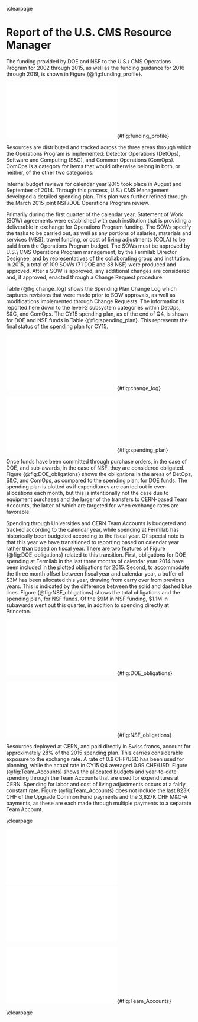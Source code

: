 \clearpage

# Report of the U.S. CMS Resource Manager

The funding provided by DOE and NSF to the U.S.\ CMS Operations Program
for 2002 through 2015, as well as the funding guidance for 2016 through 2019,
is shown in Figure {@fig:funding_profile}.

![The annual U.S.\ CMS Operations Program funding provided by DOE and NSF.  For 2002 through 2015 the chart shows the actual funding, while for 2016 onward the current funding guidance is shown.](figures/CY15_Funding_Profile_updated.pdf){#fig:funding_profile}

Resources are distributed and tracked across the three areas through which the Operations Program is implemented:  Detector Operations (DetOps), Software and Computing (S&C), and Common Operations (ComOps). ComOps is a category for items that would otherwise belong in both, or neither, of the other two categories.

Internal budget reviews for calendar year 2015 took place in August and September of 2014.  Through this process, U.S.\ CMS Management developed a detailed spending plan.  This plan was further refined through the March 2015 joint NSF/DOE Operations Program review.

Primarily during the first quarter of the calendar year, Statement of Work (SOW) agreements were established with each institution that is providing a deliverable in exchange for Operations Program funding. The SOWs specify the tasks to be carried out, as well as any portions of salaries, materials and services (M&S), travel funding, or cost of living adjustments (COLA) to be paid from the Operations Program budget. The SOWs must be approved by U.S.\ CMS Operations Program management, by the Fermilab Director Designee, and by representatives of the collaborating group and institution. In 2015, a total of 109 SOWs (71 DOE and 38 NSF) were produced and approved.  After a SOW is approved, any additional changes are considered and, if approved, enacted through a Change Request procedure.

Table {@fig:change_log} shows the Spending Plan Change Log which captures revisions that were made prior to SOW approvals, as well as modifications implemented through Change Requests.  The information is reported here down to the level-2 subsystem categories within DetOps, S&C, and ComOps.  The CY15 spending plan, as of the end of Q4, is shown for DOE and NSF funds in Table {@fig:spending_plan}.  This represents the final status of the spending plan for CY15.

![Spending Plan Change Log for CY15 Q4.](figures/CY15Q4_Change_Log.pdf){#fig:change_log}

![Spending plan at the end of CY15 Q4, for funds from DOE, NSF, and the total.](figures/CY15Q4_Spending_Plan.pdf){#fig:spending_plan}

Once funds have been committed through purchase orders, in the case of DOE, and sub-awards, in the case of NSF, they are considered obligated. Figure {@fig:DOE_obligations} shows the obligations in the areas of DetOps, S&C, and ComOps, as compared to the spending plan, for DOE funds.  The spending plan is plotted as if expenditures are carried out in even allocations each month, but this is intentionally not the case due to equipment purchases and the larger of the transfers to CERN-based Team Accounts, the latter of which are targeted for when exchange rates are favorable.

Spending through Universities and CERN Team Accounts is budgeted and tracked according to the calendar year, while spending at Fermilab has historically been budgeted according to the fiscal year.  Of special note is that this year we have transitioned to reporting based on calendar year rather than based on fiscal year.  There are two features of Figure {@fig:DOE_obligations} related to this transition.  First, obligations for DOE spending at Fermilab in the last three months of calendar year 2014 have been included in the plotted obligations for 2015.  Second, to accommodate the three month offset between fiscal year and calendar year, a buffer of $3M has been allocated this year, drawing from carry over from previous years.  This is indicated by the difference between the solid and dashed blue lines.  Figure {@fig:NSF_obligations} shows the total obligations and the spending plan, for NSF funds.  Of the $9M in NSF funding, $1.1M in subawards went out this quarter, in addition to spending directly at Princeton.

![Obligations and spending plan for DOE funds.  The spending plan is indicated with the assumption of equal monthly increments just as a rough guide. The lines show the spending plan with (solid) and without (dashed) a required buffer to bridge the difference between fiscal year and calendar year for funds spent at Fermilab, as described in the text.](figures/CY15Q4_DOE_Obligations.pdf){#fig:DOE_obligations}

![Obligations and spending plan for NSF funds.  The spending plan is indicated with the assumption of equal monthly increments as a rough guide.](figures/CY15Q4_NSF_Obligations.pdf){#fig:NSF_obligations}

Resources deployed at CERN, and paid directly in Swiss francs, account for approximately 28% of the 2015 spending plan.  This carries considerable exposure to the exchange rate. A rate of 0.9 CHF/USD has been used for planning, while the actual rate in CY15 Q4 averaged 0.99 CHF/USD.  Figure {@fig:Team_Accounts} shows the allocated budgets and year-to-date spending through the Team Accounts that are used for expenditures at CERN.  Spending for labor and cost of living adjustments occurs at a fairly constant rate.  Figure {@fig:Team_Accounts} does not include the last 823K CHF of the Upgrade Common Fund payments and the 3,827K CHF M&O-A payments, as these are each made through multiple payments to a separate Team Account.

<!---
Source for [exchange rate average](http://www.oanda.com/currency/historical-rates/): Go to historical, Enter USD and CHF, select dates, and look at *Table* to get the average
-->

\clearpage

![](figures/CY15Q4_TA_DetOps.pdf)
![](figures/CY15Q4_TA_ComOps.pdf)

![Budget plan and year-to-date spending, in Swiss francs, through DetOps (top), ComOps (middle), and S&C (bottom) Team Accounts.](figures/CY15Q4_TA_SC.pdf){#fig:Team_Accounts}

\clearpage
